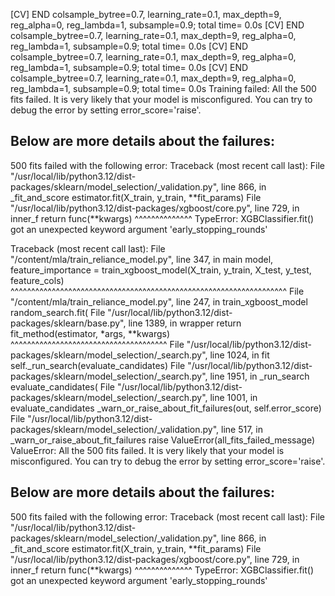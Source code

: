 [CV] END colsample_bytree=0.7, learning_rate=0.1, max_depth=9, reg_alpha=0, reg_lambda=1, subsample=0.9; total time=   0.0s
[CV] END colsample_bytree=0.7, learning_rate=0.1, max_depth=9, reg_alpha=0, reg_lambda=1, subsample=0.9; total time=   0.0s
[CV] END colsample_bytree=0.7, learning_rate=0.1, max_depth=9, reg_alpha=0, reg_lambda=1, subsample=0.9; total time=   0.0s
[CV] END colsample_bytree=0.7, learning_rate=0.1, max_depth=9, reg_alpha=0, reg_lambda=1, subsample=0.9; total time=   0.0s
Training failed: 
All the 500 fits failed.
It is very likely that your model is misconfigured.
You can try to debug the error by setting error_score='raise'.

Below are more details about the failures:
--------------------------------------------------------------------------------
500 fits failed with the following error:
Traceback (most recent call last):
  File "/usr/local/lib/python3.12/dist-packages/sklearn/model_selection/_validation.py", line 866, in _fit_and_score
    estimator.fit(X_train, y_train, **fit_params)
  File "/usr/local/lib/python3.12/dist-packages/xgboost/core.py", line 729, in inner_f
    return func(**kwargs)
           ^^^^^^^^^^^^^^
TypeError: XGBClassifier.fit() got an unexpected keyword argument 'early_stopping_rounds'

Traceback (most recent call last):
  File "/content/mla/train_reliance_model.py", line 347, in main
    model, feature_importance = train_xgboost_model(X_train, y_train, X_test, y_test, feature_cols)
                                ^^^^^^^^^^^^^^^^^^^^^^^^^^^^^^^^^^^^^^^^^^^^^^^^^^^^^^^^^^^^^^^^^^^
  File "/content/mla/train_reliance_model.py", line 247, in train_xgboost_model
    random_search.fit(
  File "/usr/local/lib/python3.12/dist-packages/sklearn/base.py", line 1389, in wrapper
    return fit_method(estimator, *args, **kwargs)
           ^^^^^^^^^^^^^^^^^^^^^^^^^^^^^^^^^^^^^^
  File "/usr/local/lib/python3.12/dist-packages/sklearn/model_selection/_search.py", line 1024, in fit
    self._run_search(evaluate_candidates)
  File "/usr/local/lib/python3.12/dist-packages/sklearn/model_selection/_search.py", line 1951, in _run_search
    evaluate_candidates(
  File "/usr/local/lib/python3.12/dist-packages/sklearn/model_selection/_search.py", line 1001, in evaluate_candidates
    _warn_or_raise_about_fit_failures(out, self.error_score)
  File "/usr/local/lib/python3.12/dist-packages/sklearn/model_selection/_validation.py", line 517, in _warn_or_raise_about_fit_failures
    raise ValueError(all_fits_failed_message)
ValueError: 
All the 500 fits failed.
It is very likely that your model is misconfigured.
You can try to debug the error by setting error_score='raise'.

Below are more details about the failures:
--------------------------------------------------------------------------------
500 fits failed with the following error:
Traceback (most recent call last):
  File "/usr/local/lib/python3.12/dist-packages/sklearn/model_selection/_validation.py", line 866, in _fit_and_score
    estimator.fit(X_train, y_train, **fit_params)
  File "/usr/local/lib/python3.12/dist-packages/xgboost/core.py", line 729, in inner_f
    return func(**kwargs)
           ^^^^^^^^^^^^^^
TypeError: XGBClassifier.fit() got an unexpected keyword argument 'early_stopping_rounds'
